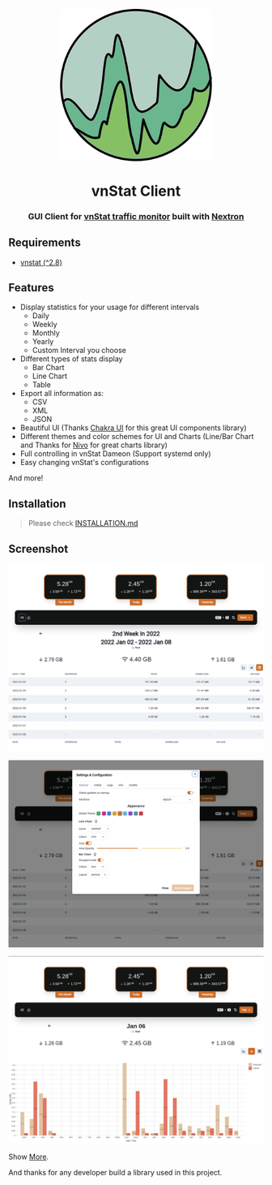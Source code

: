 <p align='center'> <img src="resources/icons/512x512.png" alt="vnstat-client-logo" width="300" /> <h1 align='center'>vnStat Client</h1> </p>

<h3 align='center'> GUI Client for <a href='https://github.com/vergoh/vnstat'>vnStat traffic monitor</a> built with <a href='https://github.com/saltyshiomix/nextron/tree/v7.1.0'>Nextron</a> </h3>

## Requirements

- [vnstat (^2.8)](https://github.com/vergoh/vnstat)

## Features

- Display statistics for your usage for different intervals
  - Daily
  - Weekly
  - Monthly
  - Yearly
  - Custom Interval you choose
- Different types of stats display
  - Bar Chart
  - Line Chart
  - Table
- Export all information as:
  - CSV
  - XML
  - JSON
- Beautiful UI (Thanks [Chakra UI](https://chakra-ui.com/) for this great UI components library)
- Different themes and color schemes for UI and Charts (Line/Bar Chart and Thanks for [Nivo](https://nivo.rocks/) for great charts library)
- Full controlling in vnStat Dameon (Support systemd only)
- Easy changing vnStat's configurations

And more!

## Installation

> Please check [INSTALLATION.md](./INSTALLATION.md)

## Screenshot

![Table](screenshots/Screenshot%20from%202022-01-06%2023-42-33.png)

![line chart](screenshots//Screenshot%20from%202022-01-06%2023-42-25.png)

![bar chart](screenshots/Screenshot%20from%202022-01-06%2023-42-50.png)

Show [More](screenshots).

And thanks for any developer build a library used in this project.
